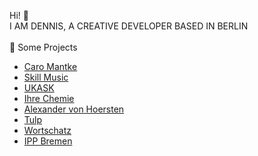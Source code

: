 Hi! 👋 
<br>
I AM DENNIS, A CREATIVE DEVELOPER BASED IN BERLIN
<br>
<br>
🌱 Some Projects
<ul> 
 <li><a href="https://www.caromantke.de/" target="_blank" rel="noopener noreferrer">Caro Mantke</a></li>
 <li><a href="https://skill-music.de/" target="_blank" rel="noopener noreferrer">Skill Music</a></li>
 <li><a href="https://taetigkeitsbericht-2023.aufarbeitungskommission.de" target="_blank" rel="noopener noreferrer">UKASK</a></li>
  <li><a href="https://www.ihre-chemie.de/" target="_blank" rel="noopener noreferrer">Ihre Chemie</a></li>
 <li><a href="https://alexandervonhoersten.de/" target="_blank" rel="noopener noreferrer">Alexander von Hoersten</a</li>
 <li><a href="https://www.tulp.de" target="_blank" rel="noopener noreferrer">Tulp</a></li>
 <li><a href="https://wortschatz-translation.de/" target="_blank" rel="noopener noreferrer">Wortschatz</a></li>
 <li><a href="https://nakomm.ipp.uni-bremen.de/" target="_blank" rel="noopener noreferrer">IPP Bremen</a></li>
</ul>

<!---
denniszyche/denniszyche is a ✨ special ✨ repository because its `README.md` (this file) appears on your GitHub profile.
You can click the Preview link to take a look at your changes.
--->
